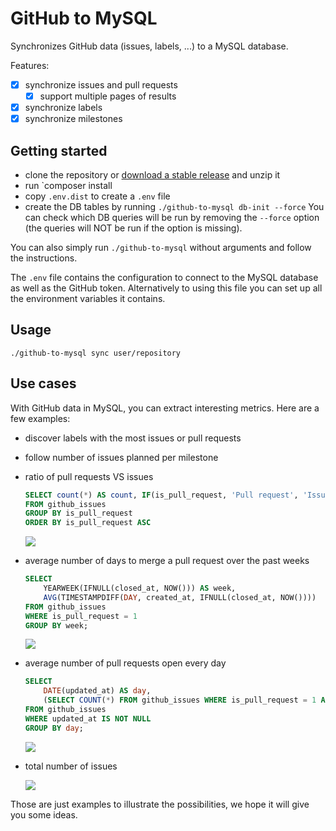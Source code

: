 # GitHub to MySQL

Synchronizes GitHub data (issues, labels, ...) to a MySQL database.

Features:

- [x] synchronize issues and pull requests
    - [x] support multiple pages of results
- [x] synchronize labels
- [x] synchronize milestones

## Getting started

- clone the repository or [download a stable release](https://github.com/wizaplace/github-to-mysql/releases) and unzip it
- run `composer install
- copy `.env.dist` to create a `.env` file
- create the DB tables by running `./github-to-mysql db-init --force`
    You can check which DB queries will be run by removing the `--force` option (the queries will NOT be run if the option is missing).
    
You can also simply run `./github-to-mysql` without arguments and follow the instructions.

The `.env` file contains the configuration to connect to the MySQL database as well as the GitHub token. Alternatively to using this file you can set up all the environment variables it contains.

## Usage
```
./github-to-mysql sync user/repository
```

## Use cases

With GitHub data in MySQL, you can extract interesting metrics. Here are a few examples:

- discover labels with the most issues or pull requests

- follow number of issues planned per milestone

- ratio of pull requests VS issues

    ```sql
    SELECT count(*) AS count, IF(is_pull_request, 'Pull request', 'Issue') AS is_pull_request
    FROM github_issues
    GROUP BY is_pull_request
    ORDER BY is_pull_request ASC
    ```

    ![](https://i.imgur.com/3xlF5vn.png)

- average number of days to merge a pull request over the past weeks
    
    ```sql
    SELECT
        YEARWEEK(IFNULL(closed_at, NOW())) AS week,
        AVG(TIMESTAMPDIFF(DAY, created_at, IFNULL(closed_at, NOW())))
    FROM github_issues
    WHERE is_pull_request = 1
    GROUP BY week;
    ```

    ![](https://i.imgur.com/PH0CK70.png)

- average number of pull requests open every day

    ```sql
    SELECT
    	DATE(updated_at) AS day,
    	(SELECT COUNT(*) FROM github_issues WHERE is_pull_request = 1 AND created_at < day AND (closed_at >= day OR open = 1)) AS pr_open
    FROM github_issues
    WHERE updated_at IS NOT NULL
    GROUP BY day;
    ```
    
    ![](https://i.imgur.com/AWYIDom.png)

- total number of issues

    ![](https://i.imgur.com/WvIQMeI.png)

Those are just examples to illustrate the possibilities, we hope it will give you some ideas.
